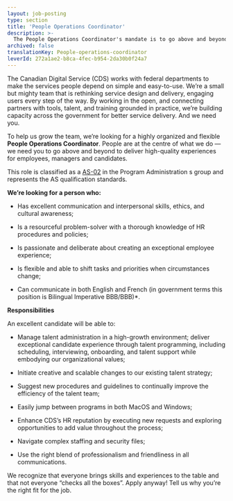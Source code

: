 ```yaml
---
layout: job-posting
type: section
title: 'People Operations Coordinator'
description: >-
  The People Operations Coordinator's mandate is to go above and beyond to deliver high-quality experiences for employees, managers and candidates.
archived: false
translationKey: People-operations-coordinator
leverId: 272a1ae2-b8ca-4fec-b954-2da30b0f24a7
---
```


The Canadian Digital Service (CDS) works with federal departments to make the services people depend on simple and easy-to-use. We’re a small but mighty team that is rethinking service design and delivery, engaging users every step of the way. By working in the open, and connecting partners with tools, talent, and training grounded in practice, we’re building capacity across the government for better service delivery. And we need you.

To help us grow the team, we’re looking for a highly organized and flexible **People Operations Coordinator**. People are at the centre of what we do — we need you to go above and beyond to deliver high-quality experiences for employees, managers and candidates.

This role is classified as a [AS-02](https://www.tbs-sct.gc.ca/agreements-conventions/view-visualiser-eng.aspx?id=15#toc24156224157) in the Program Administration s group and represents the AS qualification standards. 

**We’re looking for a person who:**

- Has excellent communication and interpersonal skills, ethics, and cultural awareness;

- Is a resourceful problem-solver with a thorough knowledge of HR procedures and policies;

- Is passionate and deliberate about creating an exceptional employee experience;

- Is flexible and able to shift tasks and priorities when circumstances change;

- Can communicate in both English and French (in government terms this position is Bilingual Imperative BBB/BBB)*.

**Responsibilities**

An excellent candidate will be able to:

- Manage talent administration in a high-growth environment;
deliver exceptional candidate experience through talent programming, including scheduling, interviewing, onboarding, and talent support while embodying our organizational values;

- Initiate creative and scalable changes to our existing talent strategy;

- Suggest new procedures and guidelines to continually improve the efficiency of the talent team;

- Easily jump between programs in both MacOS and Windows;

- Enhance CDS’s HR reputation by executing new requests and exploring opportunities to add value throughout the process;

- Navigate complex staffing and security files;

- Use the right blend of professionalism and friendliness in all communications.


We recognize that everyone brings skills and experiences to the table and that not everyone “checks all the boxes”. Apply anyway! Tell us why you’re the right fit for the job.
